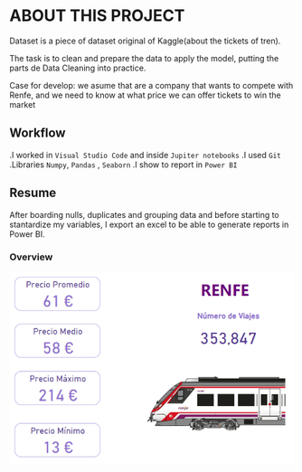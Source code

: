 # ABOUT THIS PROJECT

Dataset is a piece of dataset original of Kaggle(about the tickets of tren).

The task is to clean and prepare the data to apply the model, putting the parts de Data Cleaning into practice.

Case for develop: we asume that are a company that wants to compete with Renfe, and we need to know at what price we can offer tickets to win the market

## Workflow

.I worked in `Visual Studio Code` and inside `Jupiter notebooks` 
.I used `Git`
.Libraries `Numpy`, `Pandas` , `Seaborn`
.I show to report in `Power BI`

## Resume

After boarding nulls, duplicates and grouping data and before starting to stantardize my variables, I export  an excel to be able to generate reports in Power BI.


### Overview

![Alt text](Report-BI/Portada.png)


